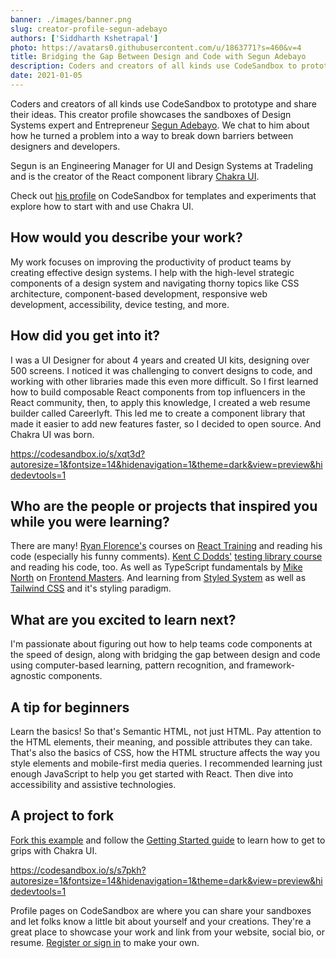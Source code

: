 ```yaml
---
banner: ./images/banner.png
slug: creator-profile-segun-adebayo
authors: ['Siddharth Kshetrapal']
photo: https://avatars0.githubusercontent.com/u/1863771?s=460&v=4
title: Bridging the Gap Between Design and Code with Segun Adebayo
description: Coders and creators of all kinds use CodeSandbox to prototype and share their ideas. This creator profile showcases the sandboxes of Design Systems expert and Entrepreneur Segun Adebayo. We chat to him about how he turned a problem into a way to break down barriers between designers and developers.
date: 2021-01-05
---
```


Coders and creators of all kinds use CodeSandbox to prototype and share their ideas. This creator profile showcases the sandboxes of Design Systems expert and Entrepreneur [Segun Adebayo](https://codesandbox.io/u/segunadebayo). We chat to him about how he turned a problem into a way to break down barriers between designers and developers.

Segun is an Engineering Manager for UI and Design Systems at Tradeling and is the creator of the React component library [Chakra UI](https://codesandbox.io/examples/package/@chakra-ui/core).

Check out [his profile](https://codesandbox.io/u/segunadebayo) on CodeSandbox for templates and experiments that explore how to start with and use Chakra UI.

## How would you describe your work?
My work focuses on improving the productivity of product teams by creating effective design systems. I help with the high-level strategic components of a design system and navigating thorny topics like CSS architecture, component-based development, responsive web development, accessibility, device testing, and more.

## How did you get into it?
I was a UI Designer for about 4 years and created UI kits, designing over 500 screens. I noticed it was challenging to convert designs to code, and working with other libraries made this even more difficult. So I first learned how to build composable React components from top influencers in the React community, then, to apply this knowledge, I created a web resume builder called Careerlyft. This led me to create a component library that made it easier to add new features faster, so I decided to open source. And Chakra UI was born.

https://codesandbox.io/s/xqt3d?autoresize=1&fontsize=14&hidenavigation=1&theme=dark&view=preview&hidedevtools=1

## Who are the people or projects that inspired you while you were learning?
There are many! [Ryan Florence's](https://codesandbox.io/u/ryanflorence) courses on [React Training](https://courses.reacttraining.com/) and reading his code (especially his funny comments). [Kent C Dodds'](https://codesandbox.io/u/kentcdodds) [testing library course](https://github.com/kentcdodds/react-testing-library-course) and reading his code, too. As well as TypeScript fundamentals by [Mike North](https://codesandbox.io/u/mike-north) on [Frontend Masters](https://frontendmasters.com/workshops/typescript/). And learning from [Styled System](https://codesandbox.io/examples/package/styled-system) as well as [Tailwind CSS](https://codesandbox.io/examples/package/tailwindcss) and it's styling paradigm.

## What are you excited to learn next?
I'm passionate about figuring out how to help teams code components at the speed of design, along with bridging the gap between design and code using computer-based learning, pattern recognition, and framework-agnostic components.

## A tip for beginners
Learn the basics! So that's Semantic HTML, not just HTML. Pay attention to the HTML elements, their meaning, and possible attributes they can take. That's also the basics of CSS, how the HTML structure affects the way you style elements and mobile-first media queries. I recommended learning just enough JavaScript to help you get started with React. Then dive into accessibility and assistive technologies.

## A project to fork
[Fork this example](https://codesandbox.io/s/s7pkh) and follow the [Getting Started guide](https://chakra-ui.com/docs/getting-started) to learn how to get to grips with Chakra UI.

https://codesandbox.io/s/s7pkh?autoresize=1&fontsize=14&hidenavigation=1&theme=dark&view=preview&hidedevtools=1

Profile pages on CodeSandbox are where you can share your sandboxes and let folks know a little bit about yourself and your creations. They're a great place to showcase your work and link from your website, social bio, or resume. [Register or sign in](https://codesandbox.io/signin) to make your own.
